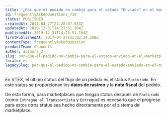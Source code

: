 ```yaml
---
title: '¿Por qué el pedido no cambia para el estado "Enviado" en el marketplace?'
id: frequentlyAskedQuestions_719
status: PUBLISHED
createdAt: 2017-04-27T22:28:07.933Z
updatedAt: 2019-12-31T14:23:51.104Z
publishedAt: 2019-12-31T14:23:51.104Z
firstPublishedAt: 2017-04-27T23:02:34.109Z
contentType: frequentlyAskedQuestion
productTeam: Channels
author: authors_3
slug: por-que-el-pedido-no-cambia-para-el-estado-enviado-en-el-marketplace
locale: es
legacySlug: por-que-el-pedido-no-cambia-para-el-estado-enviado-en-el-marketplace
---
```


En VTEX, el último status del flujo de un pedido es el status `Facturado`. En este status se proporcionan los __datos de rastreo__ y la __nota fiscal__ del pedido.

De esta forma, para marketplaces que tengan status después de `Facturado` (como `Entregue al Transportista` y `Entregue`) es necesario que el progreso para estos otros status sea hecho directamente por el sistema del marketplace.

